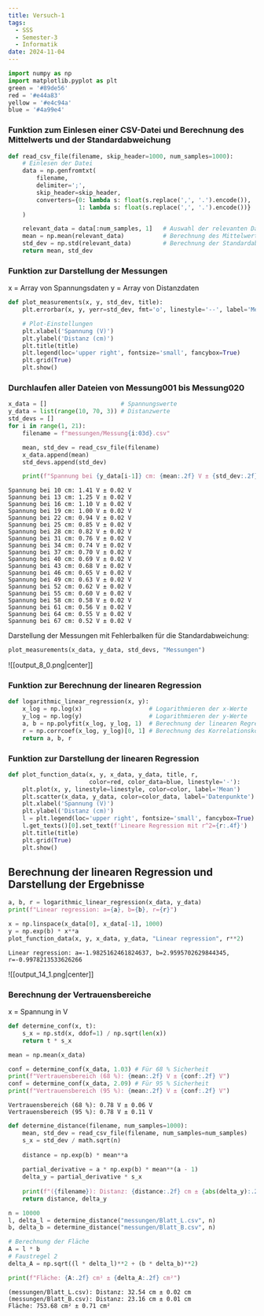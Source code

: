```yaml
---
title: Versuch-1
tags:
  - SSS
  - Semester-3
  - Informatik
date: 2024-11-04
---
```


```python
import numpy as np
import matplotlib.pyplot as plt
green = '#89de56'
red = '#e44a83'
yellow = '#e4c94a'
blue = '#4a99e4'
```

### Funktion zum Einlesen einer CSV-Datei und Berechnung des Mittelwerts und der Standardabweichung


```python
def read_csv_file(filename, skip_header=1000, num_samples=1000):
    # Einlesen der Datei
    data = np.genfromtxt(
        filename,
        delimiter=';',
        skip_header=skip_header,
        converters={0: lambda s: float(s.replace(',', '.').encode()),
                    1: lambda s: float(s.replace(',', '.').encode())}
    )

    relevant_data = data[:num_samples, 1]   # Auswahl der relevanten Daten
    mean = np.mean(relevant_data)           # Berechnung des Mittelwerts
    std_dev = np.std(relevant_data)         # Berechnung der Standardabweichung
    return mean, std_dev
```

### Funktion zur Darstellung der Messungen

x = Array von Spannungsdaten
y = Array von Distanzdaten

```python
def plot_measurements(x, y, std_dev, title):
    plt.errorbar(x, y, yerr=std_dev, fmt='o', linestyle='--', label='Messungung von 1 bis 20', color=green)

    # Plot-Einstellungen
    plt.xlabel('Spannung (V)')
    plt.ylabel('Distanz (cm)')
    plt.title(title)
    plt.legend(loc='upper right', fontsize='small', fancybox=True)
    plt.grid(True)
    plt.show()
```

### Durchlaufen aller Dateien von Messung001 bis Messung020

```python
x_data = []                     # Spannungswerte
y_data = list(range(10, 70, 3)) # Distanzwerte
std_devs = []
for i in range(1, 21):
    filename = f"messungen/Messung{i:03d}.csv"

    mean, std_dev = read_csv_file(filename)
    x_data.append(mean)
    std_devs.append(std_dev)

    print(f"Spannung bei {y_data[i-1]} cm: {mean:.2f} V ± {std_dev:.2f} V")
```

    Spannung bei 10 cm: 1.41 V ± 0.02 V
    Spannung bei 13 cm: 1.25 V ± 0.02 V
    Spannung bei 16 cm: 1.10 V ± 0.02 V
    Spannung bei 19 cm: 1.00 V ± 0.02 V
    Spannung bei 22 cm: 0.94 V ± 0.02 V
    Spannung bei 25 cm: 0.85 V ± 0.02 V
    Spannung bei 28 cm: 0.82 V ± 0.02 V
    Spannung bei 31 cm: 0.76 V ± 0.02 V
    Spannung bei 34 cm: 0.74 V ± 0.02 V
    Spannung bei 37 cm: 0.70 V ± 0.02 V
    Spannung bei 40 cm: 0.69 V ± 0.02 V
    Spannung bei 43 cm: 0.68 V ± 0.02 V
    Spannung bei 46 cm: 0.65 V ± 0.02 V
    Spannung bei 49 cm: 0.63 V ± 0.02 V
    Spannung bei 52 cm: 0.62 V ± 0.02 V
    Spannung bei 55 cm: 0.60 V ± 0.02 V
    Spannung bei 58 cm: 0.58 V ± 0.02 V
    Spannung bei 61 cm: 0.56 V ± 0.02 V
    Spannung bei 64 cm: 0.55 V ± 0.02 V
    Spannung bei 67 cm: 0.52 V ± 0.02 V
    

Darstellung der Messungen mit Fehlerbalken für die Standardabweichung: 


```python
plot_measurements(x_data, y_data, std_devs, "Messungen")
```

![[output_8_0.png|center]]

### Funktion zur Berechnung der linearen Regression

```python
def logarithmic_linear_regression(x, y):
    x_log = np.log(x)                   # Logarithmieren der x-Werte
    y_log = np.log(y)                   # Logarithmieren der y-Werte
    a, b = np.polyfit(x_log, y_log, 1)  # Berechnung der linearen Regression
    r = np.corrcoef(x_log, y_log)[0, 1] # Berechnung des Korrelationskoeffiz
    return a, b, r
```

### Funktion zur Darstellung der linearen Regression

```python
def plot_function_data(x, y, x_data, y_data, title, r,
                       color=red, color_data=blue, linestyle='-'):
    plt.plot(x, y, linestyle=linestyle, color=color, label='Mean')
    plt.scatter(x_data, y_data, color=color_data, label='Datenpunkte')
    plt.xlabel('Spannung (V)')
    plt.ylabel('Distanz (cm)')
    l = plt.legend(loc='upper right', fontsize='small', fancybox=True)
    l.get_texts()[0].set_text(f'Lineare Regression mit r^2={r:.4f}')
    plt.title(title)
    plt.grid(True)
    plt.show()
```

## Berechnung der linearen Regression und Darstellung der Ergebnisse

```python
a, b, r = logarithmic_linear_regression(x_data, y_data)
print(f"Linear regression: a={a}, b={b}, r={r}")

x = np.linspace(x_data[0], x_data[-1], 1000)
y = np.exp(b) * x**a
plot_function_data(x, y, x_data, y_data, "Linear regression", r**2)
```

    Linear regression: a=-1.9825162461824637, b=2.9595702629844345, r=-0.9978213533626266

![[output_14_1.png|center]]
### Berechnung der Vertrauensbereiche

x = Spannung in V

```python
def determine_conf(x, t):
    s_x = np.std(x, ddof=1) / np.sqrt(len(x))
    return t * s_x
```


```python
mean = np.mean(x_data)

conf = determine_conf(x_data, 1.03) # Für 68 % Sicherheit
print(f"Vertrauensbereich (68 %): {mean:.2f} V ± {conf:.2f} V")
conf = determine_conf(x_data, 2.09) # Für 95 % Sicherheit
print(f"Vertrauensbereich (95 %): {mean:.2f} V ± {conf:.2f} V")
```

    Vertrauensbereich (68 %): 0.78 V ± 0.06 V
    Vertrauensbereich (95 %): 0.78 V ± 0.11 V

```python
def determine_distance(filename, num_samples=1000):
    mean, std_dev = read_csv_file(filename, num_samples=num_samples)
    s_x = std_dev / math.sqrt(n)
    
    distance = np.exp(b) * mean**a
    
    partial_derivative = a * np.exp(b) * mean**(a - 1)
    delta_y = partial_derivative * s_x
    
    print(f"({filename}): Distanz: {distance:.2f} cm ± {abs(delta_y):.2f} cm")
    return distance, delta_y
```


```python
n = 10000
l, delta_l = determine_distance("messungen/Blatt_L.csv", n)
b, delta_b = determine_distance("messungen/Blatt_B.csv", n)

# Berechnung der Fläche
A = l * b
# Faustregel 2
delta_A = np.sqrt((l * delta_l)**2 + (b * delta_b)**2)

print(f"Fläche: {A:.2f} cm² ± {delta_A:.2f} cm²")
```

    (messungen/Blatt_L.csv): Distanz: 32.54 cm ± 0.02 cm
    (messungen/Blatt_B.csv): Distanz: 23.16 cm ± 0.01 cm
    Fläche: 753.68 cm² ± 0.71 cm²
    
